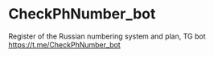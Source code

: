 # CheckPhNumber_bot
Register of the Russian numbering system and plan, TG bot https://t.me/CheckPhNumber_bot

